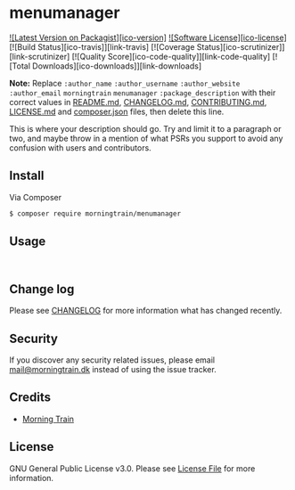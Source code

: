# menumanager

[![Latest Version on Packagist][ico-version]][link-packagist]
[![Software License][ico-license]](LICENSE.md)
[![Build Status][ico-travis]][link-travis]
[![Coverage Status][ico-scrutinizer]][link-scrutinizer]
[![Quality Score][ico-code-quality]][link-code-quality]
[![Total Downloads][ico-downloads]][link-downloads]

**Note:** Replace ```:author_name``` ```:author_username``` ```:author_website``` ```:author_email``` ```morningtrain``` ```menumanager``` ```:package_description``` with their correct values in [README.md](README.md), [CHANGELOG.md](CHANGELOG.md), [CONTRIBUTING.md](CONTRIBUTING.md), [LICENSE.md](LICENSE.md) and [composer.json](composer.json) files, then delete this line.

This is where your description should go. Try and limit it to a paragraph or two, and maybe throw in a mention of what
PSRs you support to avoid any confusion with users and contributors.

## Install

Via Composer

``` bash
$ composer require morningtrain/menumanager
```

## Usage

``` php



```

## Change log

Please see [CHANGELOG](CHANGELOG.md) for more information what has changed recently.

## Security

If you discover any security related issues, please email mail@morningtrain.dk instead of using the issue tracker.

## Credits

- [Morning Train][link-author]

## License

GNU General Public License v3.0. Please see [License File](LICENSE.md) for more information.

[link-packagist]: https://packagist.org/packages/morningtrain/menumanager
[link-author]: https://morningtrain.dk

